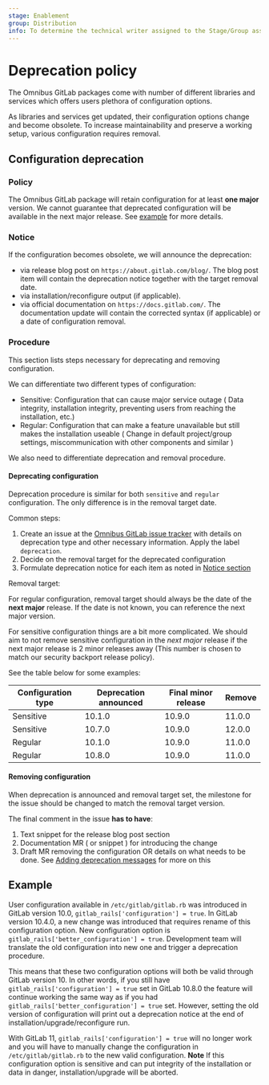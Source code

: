 ```yaml
---
stage: Enablement
group: Distribution
info: To determine the technical writer assigned to the Stage/Group associated with this page, see https://about.gitlab.com/handbook/engineering/ux/technical-writing/#designated-technical-writers
---
```


# Deprecation policy

The Omnibus GitLab packages come with number of different libraries and services which offers users plethora of configuration options.

As libraries and services get updated, their configuration options change
and become obsolete. To increase maintainability and preserve a working
setup, various configuration requires removal.

## Configuration deprecation

### Policy

The Omnibus GitLab package will retain configuration for at least **one major**
version. We cannot guarantee that deprecated configuration
will be available in the next major release. See [example](#example) for more details.

### Notice

If the configuration becomes obsolete, we will announce the deprecation:

- via release blog post on `https://about.gitlab.com/blog/`. The blog post item
  will contain the deprecation notice together with the target removal date.
- via installation/reconfigure output (if applicable).
- via official documentation on `https://docs.gitlab.com/`. The documentation update will contain the corrected syntax (if applicable) or a date of configuration removal.

### Procedure

This section lists steps necessary for deprecating and removing configuration.

We can differentiate two different types of configuration:

- Sensitive: Configuration that can cause major service outage ( Data integrity,
  installation integrity, preventing users from reaching the installation, etc.)
- Regular: Configuration that can make a feature unavailable but still makes the installation useable ( Change in default project/group settings, miscommunication with other components and similar )

We also need to differentiate deprecation and removal procedure.

#### Deprecating configuration

Deprecation procedure is similar for both `sensitive` and `regular` configuration. The only difference is in the removal target date.

Common steps:

1. Create an issue at the [Omnibus GitLab issue tracker](https://gitlab.com/gitlab-org/omnibus-gitlab/-/issues) with details on deprecation type and other necessary information. Apply the label `deprecation`.
1. Decide on the removal target for the deprecated configuration
1. Formulate deprecation notice for each item as noted in [Notice section](#notice)

Removal target:

For regular configuration, removal target should always be the date of the **next major** release. If the date is not known, you can reference the next major version.

For sensitive configuration things are a bit more complicated.
We should aim to not remove sensitive configuration in the *next major* release if the next major release is 2 minor releases away (This number is chosen to match our security backport release policy).

See the table below for some examples:

| Configuration type | Deprecation announced | Final minor release | Remove |
| -------- | -------- | -------- | -------- |
| Sensitive | 10.1.0   | 10.9.0   | 11.0.0 |
| Sensitive | 10.7.0   | 10.9.0   | 12.0.0 |
| Regular | 10.1.0 | 10.9.0 | 11.0.0 |
| Regular | 10.8.0 | 10.9.0 | 11.0.0 |

#### Removing configuration

When deprecation is announced and removal target set, the milestone for the issue
should be changed to match the removal target version.

The final comment in the issue **has to have**:

1. Text snippet for the release blog post section
1. Documentation MR ( or snippet ) for introducing the change
1. Draft MR removing the configuration OR details on what needs to be done. See [Adding deprecation messages](https://docs.gitlab.com/omnibus/development/adding-deprecation-messages.html) for more on this

## Example

User configuration available in `/etc/gitlab/gitlab.rb` was introduced in GitLab version 10.0, `gitlab_rails['configuration'] = true`. In GitLab version 10.4.0, a new change was introduced that requires rename of this configuration option. New configuration option is `gitlab_rails['better_configuration'] = true`. Development team will translate the old configuration into new one
and trigger a deprecation procedure.

This means that these two configuration
options will both be valid through GitLab version 10. In other words,
if you still have `gitlab_rails['configuration'] = true` set in GitLab 10.8.0
the feature will continue working the same way as if you had `gitlab_rails['better_configuration'] = true` set.
However, setting the old version of configuration will print out a deprecation
notice at the end of installation/upgrade/reconfigure run.

With GitLab 11, `gitlab_rails['configuration'] = true` will no longer work and you will have to manually change the configuration in `/etc/gitlab/gitlab.rb` to the new valid configuration.
**Note** If this configuration option is sensitive and can put integrity of the installation or
data in danger, installation/upgrade will be aborted.
